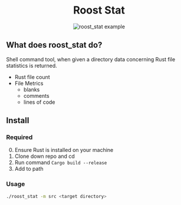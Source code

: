 <div align="center">
<h1>Roost Stat</h1>
<img src="https://res.cloudinary.com/dt2ezdpje/image/upload/v1707517685/roost-stat-example-1_omvcsi.png" alt="roost_stat example">
</div>

## What does roost_stat do?

Shell command tool, when given a directory data concerning Rust file statistics is returned.

- Rust file count
- File Metrics
  - blanks
  - comments
  - lines of code

## Install

### Required

0. Ensure Rust is installed on your machine
1. Clone down repo and cd
2. Run command `Cargo build --release`
3. Add to path

### Usage

```bash
./roost_stat -m src <target directory>
```
